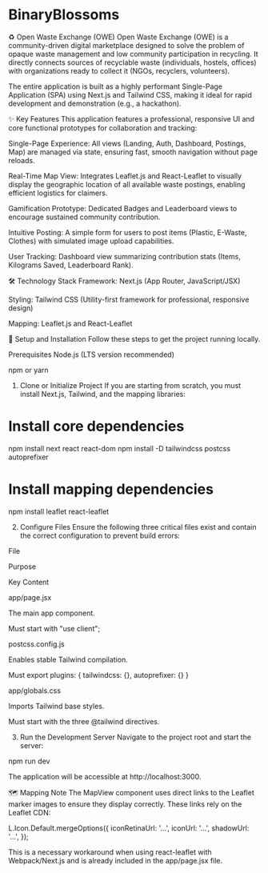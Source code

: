# BinaryBlossoms

♻️ Open Waste Exchange (OWE)
Open Waste Exchange (OWE) is a community-driven digital marketplace designed to solve the problem of opaque waste management and low community participation in recycling. It directly connects sources of recyclable waste (individuals, hostels, offices) with organizations ready to collect it (NGOs, recyclers, volunteers).

The entire application is built as a highly performant Single-Page Application (SPA) using Next.js and Tailwind CSS, making it ideal for rapid development and demonstration (e.g., a hackathon).

✨ Key Features
This application features a professional, responsive UI and core functional prototypes for collaboration and tracking:

Single-Page Experience: All views (Landing, Auth, Dashboard, Postings, Map) are managed via state, ensuring fast, smooth navigation without page reloads.

Real-Time Map View: Integrates Leaflet.js and React-Leaflet to visually display the geographic location of all available waste postings, enabling efficient logistics for claimers.

Gamification Prototype: Dedicated Badges and Leaderboard views to encourage sustained community contribution.

Intuitive Posting: A simple form for users to post items (Plastic, E-Waste, Clothes) with simulated image upload capabilities.

User Tracking: Dashboard view summarizing contribution stats (Items, Kilograms Saved, Leaderboard Rank).

🛠️ Technology Stack
Framework: Next.js (App Router, JavaScript/JSX)

Styling: Tailwind CSS (Utility-first framework for professional, responsive design)

Mapping: Leaflet.js and React-Leaflet

🚀 Setup and Installation
Follow these steps to get the project running locally.

Prerequisites
Node.js (LTS version recommended)

npm or yarn

1. Clone or Initialize Project
If you are starting from scratch, you must install Next.js, Tailwind, and the mapping libraries:

# Install core dependencies
npm install next react react-dom
npm install -D tailwindcss postcss autoprefixer

# Install mapping dependencies
npm install leaflet react-leaflet

2. Configure Files
Ensure the following three critical files exist and contain the correct configuration to prevent build errors:

File

Purpose

Key Content

app/page.jsx

The main app component.

Must start with "use client";

postcss.config.js

Enables stable Tailwind compilation.

Must export plugins: { tailwindcss: {}, autoprefixer: {} }

app/globals.css

Imports Tailwind base styles.

Must start with the three @tailwind directives.

3. Run the Development Server
Navigate to the project root and start the server:

npm run dev

The application will be accessible at http://localhost:3000.

🗺️ Mapping Note
The MapView component uses direct links to the Leaflet marker images to ensure they display correctly. These links rely on the Leaflet CDN:

L.Icon.Default.mergeOptions({
  iconRetinaUrl: '...',
  iconUrl: '...',
  shadowUrl: '...',
});

This is a necessary workaround when using react-leaflet with Webpack/Next.js and is already included in the app/page.jsx file.

